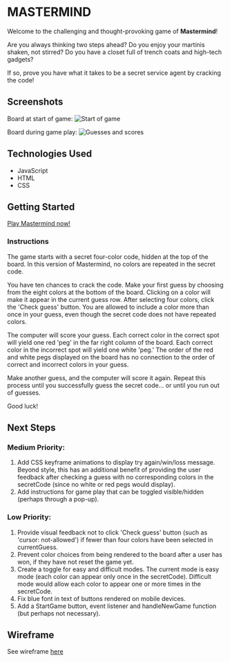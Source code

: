 MASTERMIND
===========
Welcome to the challenging and thought-provoking game of **Mastermind**!

Are you always thinking two steps ahead? Do you enjoy your martinis shaken, not stirred? Do you have a closet full of trench coats and high-tech gadgets?

If so, prove you have what it takes to be a secret service agent by cracking the code!

Screenshots
-----------
Board at start of game:
![Start of game](https://i.imgur.com/zsU3vRd.png)

Board during game play:
![Guesses and scores](https://i.imgur.com/Qgu8yOb.png)

Technologies Used
-----------------
* JavaScript
* HTML
* CSS

Getting Started
---------------
[Play Mastermind now!](https://mmarentette.github.io/project-1-mastermind/)
### Instructions
The game starts with a secret four-color code, hidden at the top of the board. In this version of Mastermind, no colors are repeated in the secret code.

You have ten chances to crack the code. Make your first guess by choosing from the eight colors at the bottom of the board. Clicking on a color will make it appear in the current guess row. After selecting four colors, click the 'Check guess' button. You are allowed to include a color more than once in your guess, even though the secret code does not have repeated colors.

The computer will score your guess. Each correct color in the correct spot will yield one red 'peg' in the far right column of the board. Each correct color in the incorrect spot will yield one white 'peg.' The order of the red and white pegs displayed on the board has no connection to the order of correct and incorrect colors in your guess.

Make another guess, and the computer will score it again. Repeat this process until you successfully guess the secret code... or until you run out of guesses.

Good luck!


Next Steps
----------
### Medium Priority:
1. Add CSS keyframe animations to display try again/win/loss message. Beyond style, this has an additional benefit of providing the user feedback after checking a guess with no corresponding colors in the secretCode (since no white or red pegs would display).
2. Add instructions for game play that can be toggled visible/hidden (perhaps through a pop-up).
### Low Priority:
1. Provide visual feedback not to click 'Check guess' button (such as 'cursor: not-allowed') if fewer than four colors have been selected in currentGuess.
2. Prevent color choices from being rendered to the board after a user has won, if they have not reset the game yet.
3. Create a toggle for easy and difficult modes. The current mode is easy mode (each color can appear only once in the secretCode). Difficult mode would allow each color to appear one or more times in the secretCode.
4. Fix blue font in text of buttons rendered on mobile devices.
5. Add a StartGame button, event listener and handleNewGame function (but perhaps not necessary).

Wireframe
---------
See wireframe [here](https://miro.com/app/board/uXjVNdHUIDI=/?share_link_id=168631429658)


